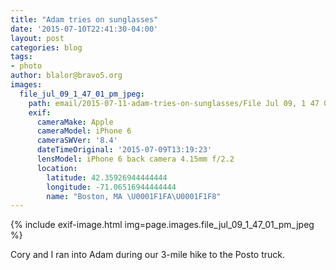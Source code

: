 ```yaml
---
title: "Adam tries on sunglasses"
date: '2015-07-10T22:41:30-04:00'
layout: post
categories: blog
tags:
- photo
author: blalor@bravo5.org
images:
  file_jul_09_1_47_01_pm_jpeg:
    path: email/2015-07-11-adam-tries-on-sunglasses/File Jul 09, 1 47 01 PM.jpeg
    exif:
      cameraMake: Apple
      cameraModel: iPhone 6
      cameraSWVer: '8.4'
      dateTimeOriginal: '2015-07-09T13:19:23'
      lensModel: iPhone 6 back camera 4.15mm f/2.2
      location:
        latitude: 42.35926944444444
        longitude: -71.06516944444444
        name: "Boston, MA \U0001F1FA\U0001F1F8"
---
```


{% include exif-image.html img=page.images.file_jul_09_1_47_01_pm_jpeg %}

Cory and I ran into Adam during our 3-mile hike to the Posto truck.
